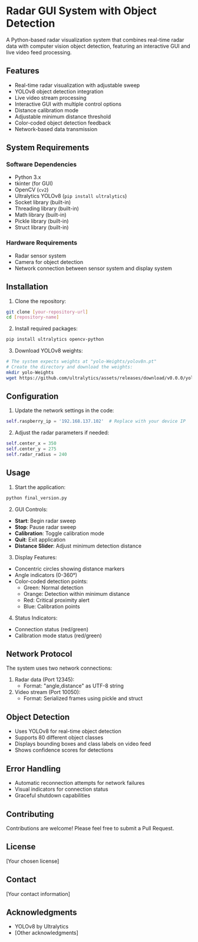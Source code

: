 # Radar GUI System with Object Detection

A Python-based radar visualization system that combines real-time radar data with computer vision object detection, featuring an interactive GUI and live video feed processing.

## Features

- Real-time radar visualization with adjustable sweep
- YOLOv8 object detection integration
- Live video stream processing
- Interactive GUI with multiple control options
- Distance calibration mode
- Adjustable minimum distance threshold
- Color-coded object detection feedback
- Network-based data transmission

## System Requirements

### Software Dependencies
- Python 3.x
- tkinter (for GUI)
- OpenCV (`cv2`)
- Ultralytics YOLOv8 (`pip install ultralytics`)
- Socket library (built-in)
- Threading library (built-in)
- Math library (built-in)
- Pickle library (built-in)
- Struct library (built-in)

### Hardware Requirements
- Radar sensor system
- Camera for object detection
- Network connection between sensor system and display system

## Installation

1. Clone the repository:
```bash
git clone [your-repository-url]
cd [repository-name]
```

2. Install required packages:
```bash
pip install ultralytics opencv-python
```

3. Download YOLOv8 weights:
```bash
# The system expects weights at "yolo-Weights/yolov8n.pt"
# Create the directory and download the weights:
mkdir yolo-Weights
wget https://github.com/ultralytics/assets/releases/download/v0.0.0/yolov8n.pt -O yolo-Weights/yolov8n.pt
```

## Configuration

1. Update the network settings in the code:
```python
self.raspberry_ip = '192.168.137.102'  # Replace with your device IP
```

2. Adjust the radar parameters if needed:
```python
self.center_x = 350
self.center_y = 275
self.radar_radius = 240
```

## Usage

1. Start the application:
```bash
python final_version.py
```

2. GUI Controls:
- **Start**: Begin radar sweep
- **Stop**: Pause radar sweep
- **Calibration**: Toggle calibration mode
- **Quit**: Exit application
- **Distance Slider**: Adjust minimum detection distance

3. Display Features:
- Concentric circles showing distance markers
- Angle indicators (0-360°)
- Color-coded detection points:
  - Green: Normal detection
  - Orange: Detection within minimum distance
  - Red: Critical proximity alert
  - Blue: Calibration points

4. Status Indicators:
- Connection status (red/green)
- Calibration mode status (red/green)

## Network Protocol

The system uses two network connections:
1. Radar data (Port 12345):
   - Format: "angle,distance" as UTF-8 string
2. Video stream (Port 10050):
   - Format: Serialized frames using pickle and struct

## Object Detection

- Uses YOLOv8 for real-time object detection
- Supports 80 different object classes
- Displays bounding boxes and class labels on video feed
- Shows confidence scores for detections

## Error Handling

- Automatic reconnection attempts for network failures
- Visual indicators for connection status
- Graceful shutdown capabilities

## Contributing

Contributions are welcome! Please feel free to submit a Pull Request.

## License

[Your chosen license]

## Contact

[Your contact information]

## Acknowledgments

- YOLOv8 by Ultralytics
- [Other acknowledgments]
